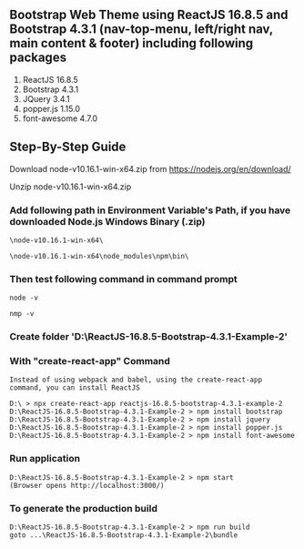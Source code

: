 ## Bootstrap Web Theme using ReactJS 16.8.5 and Bootstrap 4.3.1 (nav-top-menu, left/right nav, main content & footer) including following packages

1. ReactJS 16.8.5
2. Bootstrap 4.3.1
3. JQuery 3.4.1
4. popper.js 1.15.0
5. font-awesome 4.7.0


## Step-By-Step Guide

Download node-v10.16.1-win-x64.zip from https://nodejs.org/en/download/

Unzip node-v10.16.1-win-x64.zip

### Add following path in Environment Variable's Path, if you have downloaded Node.js Windows Binary (.zip)

	\node-v10.16.1-win-x64\

	\node-v10.16.1-win-x64\node_modules\npm\bin\

### Then test following command in command prompt

	node -v

	nmp -v
	
### Create folder 'D:\ReactJS-16.8.5-Bootstrap-4.3.1-Example-2'	

### With "create-react-app" Command

	Instead of using webpack and babel, using the create-react-app command, you can install ReactJS
	
	D:\ > npx create-react-app reactjs-16.8.5-bootstrap-4.3.1-example-2
	D:\ReactJS-16.8.5-Bootstrap-4.3.1-Example-2 > npm install bootstrap
	D:\ReactJS-16.8.5-Bootstrap-4.3.1-Example-2 > npm install jquery
	D:\ReactJS-16.8.5-Bootstrap-4.3.1-Example-2 > npm install popper.js
	D:\ReactJS-16.8.5-Bootstrap-4.3.1-Example-2 > npm install font-awesome

### Run application
	D:\ReactJS-16.8.5-Bootstrap-4.3.1-Example-2 > npm start
	(Browser opens http://localhost:3000/)
	
### To generate the production build
	D:\ReactJS-16.8.5-Bootstrap-4.3.1-Example-2 > npm run build
	goto ...\ReactJS-16.8.5-Bootstrap-4.3.1-Example-2\bundle